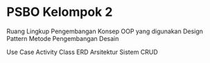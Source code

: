 # PSBO Kelompok 2


Ruang Lingkup Pengembangan
Konsep OOP yang digunakan
Design Pattern
Metode Pengembangan Desain

Use Case
Activity
Class
ERD
Arsitektur Sistem
CRUD
